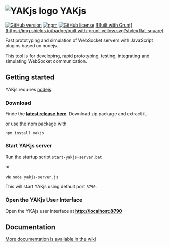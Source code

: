 # ![YAKjs logo](http://www.yakjs.com/asset/yakjs-logo-64.svg)&nbsp;YAKjs
[![GitHub version](https://img.shields.io/github/tag/cschuller/yak-js.svg?style=flat-square)](https://github.com/cschuller/yak-js)
[![npm](https://img.shields.io/npm/v/yakjs.svg?style=flat-square)](https://www.npmjs.com/package/yakjs)
[![GitHub license](https://img.shields.io/badge/license-MIT-blue.svg?style=flat-square)](https://raw.githubusercontent.com/cschuller/yak-js/master/LICENSE)
[![Built with Grunt](https://img.shields.io/badge/built with-grunt-yellow.svg?style=flat-square)](http://gruntjs.com/)

Fast prototyping and simulation of WebSocket servers with JavaScript plugins based on nodejs.

This tool is for developing, rapid prototyping, testing, integrating and simulating WebSocket communication.

## Getting started

YAKjs requires [nodejs](https://nodejs.org/).

### Download

Finde the **[latest release here](https://github.com/cschuller/yak-js/releases)**.
Download zip package and extract it.

or use the npm package with

```
npm install yakjs
```

### Start YAKjs server

Run the startup script  ``` start-yakjs-server.bat ```

or

via ``` node yakjs-server.js ```

This will start YAKjs using default port ```8790```.

### Open the YAKjs User Interface

Open the YKAjs user interface at [**http://localhost:8790**](http://localhost:8790)

## Documentation
[More documentation is available in the wiki](https://github.com/cschuller/yak-js/wiki)
